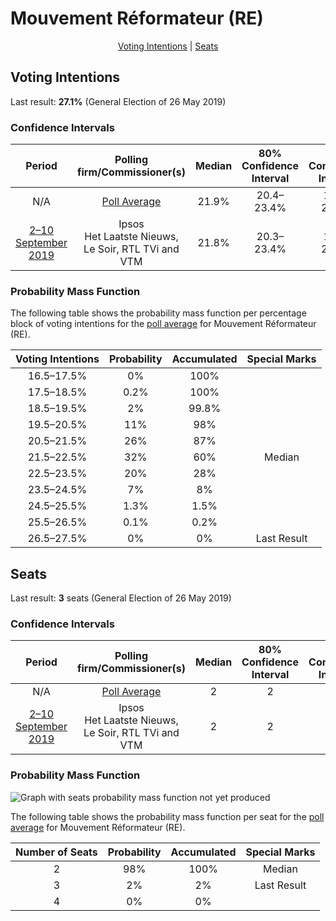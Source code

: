 # Mouvement Réformateur (RE)

<p align="center"><a href="#voting-intentions">Voting Intentions</a> | <a href="#seats">Seats</a></p>

## Voting Intentions

Last result: **27.1%** (General Election of 26 May 2019)

### Confidence Intervals

| Period     | Polling firm/Commissioner(s) | Median | 80% Confidence Interval | 90% Confidence Interval | 95% Confidence Interval | 99% Confidence Interval |
|:----------:|:----------------:|:-----------:|:-----------------------:|:-----------------------:|:-----------------------:|:-----------------------:|
| N/A | [Poll Average](average.html) | 21.9% | 20.4–23.4% | 19.9–23.9% | 19.6–24.3% | 18.9–25.1% |
| [2–10 September 2019](2019-09-10-Ipsos.html) | Ipsos <br> Het Laatste Nieuws, Le Soir, RTL TVi and VTM | 21.8% | 20.3–23.4% | 19.9–23.9% | 19.6–24.3% | 18.9–25.1% |

### Probability Mass Function

The following table shows the probability mass function per percentage block of voting intentions for the [poll average](average.html) for Mouvement Réformateur (RE).

| Voting Intentions | Probability | Accumulated | Special Marks |
|:-----------------:|:-----------:|:-----------:|:-------------:|
| 16.5–17.5% | 0% | 100% |  |
| 17.5–18.5% | 0.2% | 100% |  |
| 18.5–19.5% | 2% | 99.8% |  |
| 19.5–20.5% | 11% | 98% |  |
| 20.5–21.5% | 26% | 87% |  |
| 21.5–22.5% | 32% | 60% | Median |
| 22.5–23.5% | 20% | 28% |  |
| 23.5–24.5% | 7% | 8% |  |
| 24.5–25.5% | 1.3% | 1.5% |  |
| 25.5–26.5% | 0.1% | 0.2% |  |
| 26.5–27.5% | 0% | 0% | Last Result |


## Seats

Last result: **3** seats (General Election of 26 May 2019)

### Confidence Intervals

| Period     | Polling firm/Commissioner(s) | Median | 80% Confidence Interval | 90% Confidence Interval | 95% Confidence Interval | 99% Confidence Interval |
|:----------:|:----------------:|:------:|:-----------------------:|:-----------------------:|:-----------------------:|:-----------------------:|
| N/A | [Poll Average](average.html) | 2 | 2 | 2 | 2 | 2–3 |
| [2–10 September 2019](2019-09-10-Ipsos.html) | Ipsos <br> Het Laatste Nieuws, Le Soir, RTL TVi and VTM | 2 | 2 | 2 | 2 | 2–3 |

### Probability Mass Function

![Graph with seats probability mass function not yet produced](average-seats-pmf-mouvementréformateurre.png "Seats Probability Mass Function")

The following table shows the probability mass function per seat for the [poll average](average.html) for Mouvement Réformateur (RE).

| Number of Seats | Probability | Accumulated | Special Marks |
|:---------------:|:-----------:|:-----------:|:-------------:|
| 2 | 98% | 100% | Median |
| 3 | 2% | 2% | Last Result |
| 4 | 0% | 0% |  |



